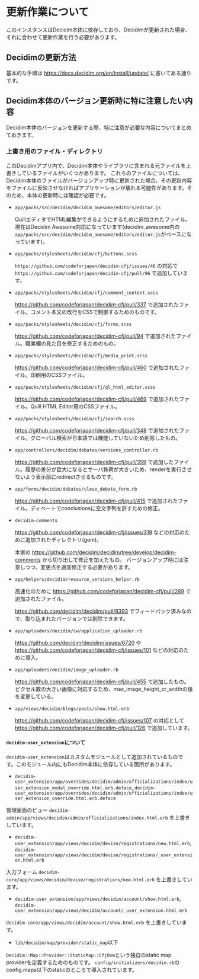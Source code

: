 # 更新作業について

このインスタンスはDecicim本体に依存しており、Decidimが更新された場合、それに合わせて更新作業を行う必要があります。

## Decidimの更新方法

基本的な手順は https://docs.decidim.org/en/install/update/ に書いてある通りです。

## Decidim本体のバージョン更新時に特に注意したい内容

Decidim本体のバージョンを更新する際、特に注意が必要な内容についてまとめておきます。

### 上書き用のファイル・ディレクトリ

このDecidimアプリ内で、Decidim本体やライブラリに含まれる元ファイルを上書きしているファイルがいくつかあります。
これらのファイルについては、Decidim本体のファイルがバージョンアップ時に更新された場合、その更新内容をファイルに反映させなければアプリケーションが壊れる可能性があります。そのため、本体の更新時には確認が必要です。

* `app/packs/src/decidim/decidim_awesome/editors/editor.js`

  QuillエディタでHTML編集ができるようにするために追加されたファイル。現在はDecidim Awesome対応になっています(decidim_awesome内の`app/packs/src/decidim/decidim_awesome/editors/editor.js`がベースになっています)。

* `app/packs/stylesheets/decidim/cfj/buttons.scss`

  `https://github.com/codeforjapan/decidim-cfj/issues/46` の対応で `https://github.com/codeforjapan/decidim-cfj/pull/96` で追加しています。

* `app/packs/stylesheets/decidim/cfj/comment_content.scss`

  https://github.com/codeforjapan/decidim-cfj/pull/337 で追加されたファイル。コメント本文の改行をCSSで制御するためのものです。

* `app/packs/stylesheets/decidim/cfj/forms.scss`

  https://github.com/codeforjapan/decidim-cfj/pull/94 で追加されたファイル。職業欄の見た目を修正するためのもの。

* `app/packs/stylesheets/decidim/cfj/media_print.scss`

  https://github.com/codeforjapan/decidim-cfj/pull/460 で追加されたファイル。印刷用のCSSファイル。

* `app/packs/stylesheets/decidim/cfj/ql_html_editor.scss`

  https://github.com/codeforjapan/decidim-cfj/pull/469 で追加されたファイル。Quill HTML Editor用のCSSファイル。

* `app/packs/stylesheets/decidim/cfj/search.scss`

  https://github.com/codeforjapan/decidim-cfj/pull/348 で追加されたファイル。グローバル検索が日本語では機能していないため削除したもの。

* `app/controllers/decidim/debates/versions_controller.rb`

  https://github.com/codeforjapan/decidim-cfj/pull/359 で追加したファイル。履歴の差分が巨大になるとサーバ負荷が大きいため、renderを実行させないよう表示前にredirectさせるものです。

* `app/forms/decidim/debates/close_debate_form.rb`

  https://github.com/codeforjapan/decidim-cfj/pull/415 で追加されたファイル。ディベートでconclusionsに空文字列を許すための修正。

* `decidim-comments`

  https://github.com/codeforjapan/decidim-cfj/issues/319 などの対応のために追加されたディレクトリ(gem)。

  本家の https://github.com/decidim/decidim/tree/develop/decidim-comments から切り出して修正を加えたもの。
  バージョンアップ時には注意しつつ、変更点を適宜修正する必要があります。

* `app/helpers/decidim/resource_versions_helper.rb`

  高速化のために https://github.com/codeforjapan/decidim-cfj/pull/289 で追加されたファイル。

  https://github.com/decidim/decidim/pull/8393 でフィードバック済みなので、取り込まれたバージョンでは削除できます。

* `app/uploaders/decidim/cw/application_uploader.rb`

  https://github.com/decidim/decidim/issues/6720 や https://github.com/codeforjapan/decidim-cfj/issues/101 などの対応のために導入。

* `app/uploaders/decidim/image_uploader.rb`

  https://github.com/codeforjapan/decidim-cfj/pull/455 で追加したもの。ピクセル数の大きい画像に対応するため、max_image_height_or_widthの値を変更している。

* `app/views/decidim/blogs/posts/show.html.erb`

  https://github.com/codeforjapan/decidim-cfj/issues/107 の対応として https://github.com/codeforjapan/decidim-cfj/pull/126 で追加しています。

#### `decidim-user_extension`について

`decidim-user_extension`はカスタムモジュールとして追加されているものです。このモジュール内にもDecidim本体に依存している箇所があります。

* `decidim-user_extension/app/overrides/decidim/admin/officializations/index/user_extension_modal_override.html.erb.deface`, `decidim-user_extension/app/overrides/decidim/admin/officializations/index/user_extension_override.html.erb.deface`

管理画面のビュー `decidim-admin/app/views/decidim/admin/officializations/index.html.erb` を上書きしています。

* `decidim-user_extension/app/views/decidim/devise/registrations/new.html.erb`, `decidim-user_extension/app/views/decidim/devise/registrations/_user_extension.html.erb`

入力フォーム `decidim-core/app/views/decidim/devise/registrations/new.html.erb` を上書きしています。

* `decidim-user_extension/app/views/decidim/account/show.html.erb`, `decidim-user_extension/app/views/decidim/account/_user_extension.html.erb`

`decidim-core/app/views/decidim/account/show.html.erb` を上書きしています。

* `lib/decidim/map/provider/static_map`以下

`Decidim::Map::Provider::StaticMap::CfjOsm`という独自のstatic map providerを定義するためのものです。
`config/initializers/decidim.rb`のconfig.maps以下のstaticのところで導入されています。
